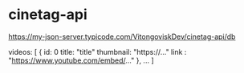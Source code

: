 # cinetag-api

https://my-json-server.typicode.com/VitongoviskDev/cinetag-api/db

videos: [
  {
    id: 0
    title: "title"
    thumbnail: "https://..."
    link : "https://www.youtube.com/embed/..."
  },
  ...
]
